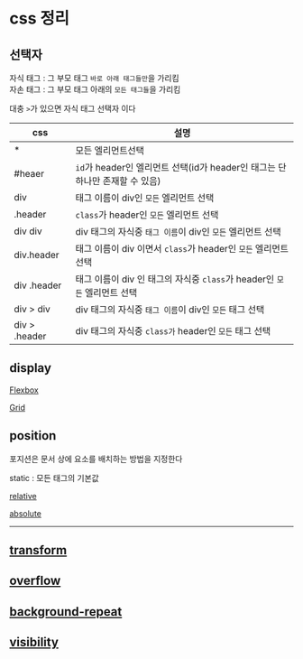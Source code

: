 # css 정리

## 선택자

자식 태그 : 그 부모 태그 `바로 아래 태그들만`을 가리킴<br>
자손 태그 : 그 부모 태그 아래의 `모든 태그들`을 가리킴

대충 `>`가 있으면 자식 태그 선택자 이다

css|설명
--|--
*|모든 엘리먼트선택
#heaer|`id`가 header인 엘리먼트 선택(id가 header인 태그는 단 하나만 존재할 수 있음)
div|태그 이름이 div인 `모든` 엘리먼트 선택
.header|`class`가 header인 `모든` 엘리먼트 선택
div div|div 태그의 자식중 `태그 이름`이 div인 `모든` 엘리먼트 선택
div.header|태그 이름이 div 이면서 `class`가 header인 `모든` 엘리먼트 선택
div .header|태그 이름이 div 인 태그의 자식중 `class`가 header인 `모든` 엘리먼트 선택
div > div|div 태그의 자식중 `태그 이름`이 div인 `모든` 태그 선택
div > .header|div 태그의 자식중 `class가` header인 `모든` 태그 선택


## display

[Flexbox](flexbox.md)

[Grid](grid.md)

## position

포지션은 문서 상에 요소를 배치하는 방법을 지정한다

static : 모든 태그의 기본값

[relative](relative.md)

[absolute](absolute.md)

---

## [transform](transform.md)

## [overflow](overflow.md)

## [background-repeat](background-repeat.md)

## [visibility](visibility.md)